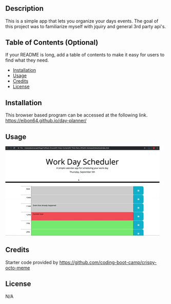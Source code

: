 # <Day-Planner>

## Description

This is a simple app that lets you organize your days events. The goal of this project was to familiarize myself with jquiry and general 3rd party api's.
## Table of Contents (Optional)

If your README is long, add a table of contents to make it easy for users to find what they need.

- [Installation](#installation)
- [Usage](#usage)
- [Credits](#credits)
- [License](#license)

## Installation

This browser based program can be accessed at the following link.
https://eibon64.github.io/day-planner/

## Usage

![badmath](Assets\05-third-party-apis-homework-demo.gif)

## Credits

Starter code provided by https://github.com/coding-boot-camp/crispy-octo-meme

## License

N/A

